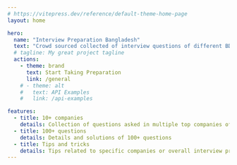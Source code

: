 ```yaml
---
# https://vitepress.dev/reference/default-theme-home-page
layout: home

hero:
  name: "Interview Preparation Bangladesh"
  text: "Crowd sourced collected of interview questions of different BD tech companies"
  # tagline: My great project tagline
  actions:
    - theme: brand
      text: Start Taking Preparation
      link: /general
    # - theme: alt
    #   text: API Examples
    #   link: /api-examples

features:
  - title: 10+ companies
    details: Collection of questions asked in multiple top companies of Bangladesh
  - title: 100+ questions
    details: Details and solutions of 100+ questions
  - title: Tips and tricks
    details: Tips related to specific companies or overall interview preparation
---
```


